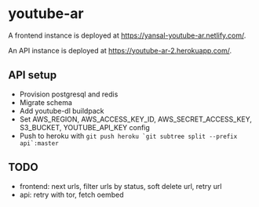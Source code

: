 # youtube-ar

A frontend instance is deployed at https://yansal-youtube-ar.netlify.com/.

An API instance is deployed at https://youtube-ar-2.herokuapp.com/.

## API setup

* Provision postgresql and redis
* Migrate schema
* Add youtube-dl buildpack
* Set AWS_REGION, AWS_ACCESS_KEY_ID, AWS_SECRET_ACCESS_KEY, S3_BUCKET, YOUTUBE_API_KEY config
* Push to heroku with ```git push heroku `git subtree split --prefix api`:master```

## TODO

* frontend: next urls, filter urls by status, soft delete url, retry url
* api: retry with tor, fetch oembed

